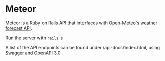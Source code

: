 # Meteor

Meteor is a Ruby on Rails API that interfaces with [Open-Meteo's weather forecast API](open-meteo.com).

Run the server with `rails s`

A list of the API endpoints can be found under /api-docs/index.html, using [Swagger and OpenAPI 3.0](https://swagger.io/)
